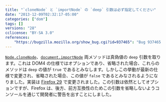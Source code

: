 ```yaml
---
title: "`cloneNode` と `importNode` の `deep` 引数は必ず指定してください"
date: "2013-12-09T02:32:17-05:00"
categories: ["dom"]
tags: []
versions: "28"
cclicense: "BY-SA 3.0"
references:
    "https://bugzilla.mozilla.org/show_bug.cgi?id=937465": "Bug 937465 – Add a warning when cloneNode/importNode is used without a boolean argument on a node with children"
---
```

[`Node.cloneNode`](https://developer.mozilla.org/ja/docs/Web/API/Node.cloneNode)、[`document.importNode`](https://developer.mozilla.org/ja/docs/Web/API/document.importNode) 両メソッドは真偽値の `deep` 引数を取ります。これは DOM4 の仕様ではオプションであり、省略された場合、これらのメソッドは `deep` の値が `true` であるとみなします。しかしこの挙動が最新の仕様で変更され、省略された場合、この値が `false` であるとみなされるようになりました。実装は [Firefox 29](http://www.fxsitecompat.com/ja/versions/29/) で変更されました。この引数は依然としてオプションですが、Firefox は、後方、前方互換性のためこの引数を省略しないようコンソールを通じて開発者に警告を出すことにしました。

